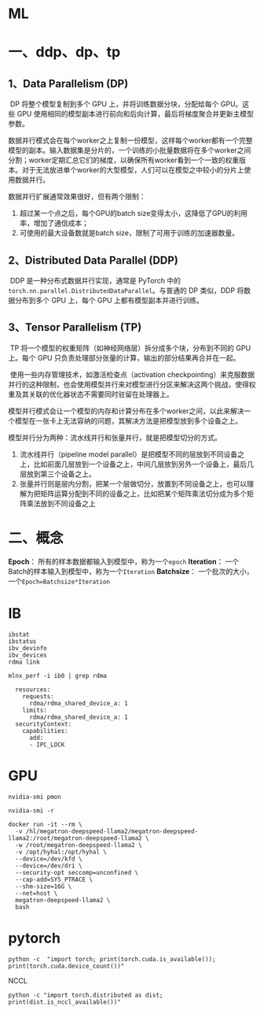 # ML

# 一、ddp、dp、tp

## 1、Data Parallelism (DP)

​	DP 将整个模型复制到多个 GPU 上，并将训练数据分块，分配给每个 GPU。这些 GPU 使用相同的模型副本进行前向和后向计算，最后将梯度聚合并更新主模型参数。



​	数据并行模式会在每个worker之上复制一份模型，这样每个worker都有一个完整模型的副本。输入数据集是分片的，一个训练的小批量数据将在多个worker之间分割；worker定期汇总它们的梯度，以确保所有worker看到一个一致的权重版本。对于无法放进单个worker的大型模型，人们可以在模型之中较小的分片上使用数据并行。

数据并行扩展通常效果很好，但有两个限制：

1. 超过某一个点之后，每个GPU的batch size变得太小，这降低了GPU的利用率，增加了通信成本；
2. 可使用的最大设备数就是batch size，限制了可用于训练的加速器数量。

## 2、Distributed Data Parallel (DDP)

​	DDP 是一种分布式数据并行实现，通常是 PyTorch 中的 `torch.nn.parallel.DistributedDataParallel`。与普通的 DP 类似，DDP 将数据分布到多个 GPU 上，每个 GPU 上都有模型副本并进行训练。

## 3、Tensor Parallelism (TP)

​	TP 将一个模型的权重矩阵（如神经网络层）拆分成多个块，分布到不同的 GPU 上。每个 GPU 只负责处理部分张量的计算，输出的部分结果再合并在一起。

​	使用一些内存管理技术，如激活检查点（activation checkpointing）来克服数据并行的这种限制，也会使用模型并行来对模型进行分区来解决这两个挑战，使得权重及其关联的优化器状态不需要同时驻留在处理器上。

​	模型并行模式会让一个模型的内存和计算分布在多个worker之间，以此来解决一个模型在一张卡上无法容纳的问题，其解决方法是把模型放到多个设备之上。

模型并行分为两种：流水线并行和张量并行，就是把模型切分的方式。

1. 流水线并行（pipeline model parallel）是把模型不同的层放到不同设备之上，比如前面几层放到一个设备之上，中间几层放到另外一个设备上，最后几层放到第三个设备之上。
2. 张量并行则是层内分割，把某一个层做切分，放置到不同设备之上，也可以理解为把矩阵运算分配到不同的设备之上，比如把某个矩阵乘法切分成为多个矩阵乘法放到不同设备之上



# 二、概念

**Epoch**： 所有的样本数据都输入到模型中，称为一个`epoch`
**Iteration**： 一个Batch的样本输入到模型中，称为一个`Iteration`
**Batchsize**： 一个批次的大小，一个`Epoch=Batchsize*Iteration`





# IB

```
ibstat
ibstatus
ibv_devinfo
ibv_devices
rdma link
```

```
mlnx_perf -i ib0 | grep rdma
```

```
  resources:
    requests:
      rdma/rdma_shared_device_a: 1
    limits:
      rdma/rdma_shared_device_a: 1
  securityContext:
    capabilities:
      add:
      - IPC_LOCK
```



# GPU

```
nvidia-smi pmon
```

```
nvidia-smi -r
```





```
docker run -it --rm \
  -v /hl/megatron-deepspeed-llama2/megatron-deepspeed-llama2:/root/megatron-deepspeed-llama2 \
  -w /root/megatron-deepspeed-llama2 \
  -v /opt/hyhal:/opt/hyhal \
  --device=/dev/kfd \
  --device=/dev/dri \
  --security-opt seccomp=unconfined \
  --cap-add=SYS_PTRACE \
  --shm-size=16G \
  --net=host \
  megatron-deepspeed-llama2 \
  bash
```



# pytorch

```
python -c  "import torch; print(torch.cuda.is_available()); print(torch.cuda.device_count())"
```



NCCL

```
python -c "import torch.distributed as dist; print(dist.is_nccl_available())"
```

